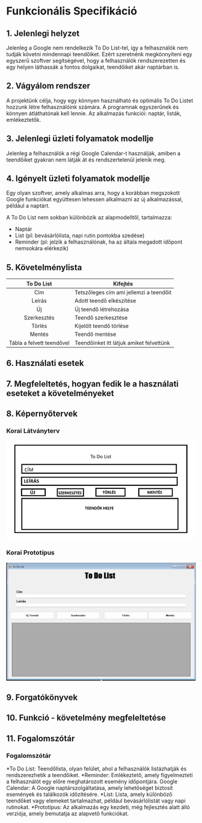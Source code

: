 # Funkcionális Specifikáció
## 1. Jelenlegi helyzet

Jelenleg a Google nem rendelkezik To Do List-tel, így a felhasználók nem tudják követni mindennapi teendőiket. Ezért szeretnénk megkönnyíteni egy egyszerű szoftver segítségével, hogy a felhasználók rendszerezetten és egy helyen láthassák a fontos dolgaikat, teendőiket akár naptárban is.

## 2. Vágyálom rendszer

A projektünk célja, hogy egy könnyen használható és optimális To Do Listet hozzunk létre felhasználóink számára. A programnak egyszerűnek és könnyen átláthatónak kell lennie. Az alkalmazás funkciói: naptár, listák, emlékeztetők.

## 3. Jelenlegi üzleti folyamatok modellje

Jelenleg a felhasználók a régi Google Calendar-t használják, amiben a teendőiket gyakran nem látják át és rendszertelenül jelenik meg.

## 4. Igényelt üzleti folyamatok modellje

Egy olyan szoftver, amely alkalmas arra, hogy a korábban megszokott Google funkciókat együttesen lehessen alkalmazni az új alkalmazással, például a naptárt.

A To Do List nem sokban különbözik az alapmodelltől, tartalmazza:

- Naptár
- List (pl: bevásárlólista, napi rutin pontokba szedése)
- Reminder (pl: jelzik a felhasználónak, ha az általa megadott időpont nemsokára elérkezik)

## 5. Követelménylista

| To Do List | Kifejtés |
| :---: | --- |
| Cím | Tetszőleges cím ami jellemzi a teendőit|
| Leírás | Adott teendő elkészítése |
| Új | Új teendő létrehozása|
|Szerkesztés | Teendő szerkesztése|
|Törlés | Kijelölt teendő törlése|
|Mentés | Teendő mentése|
| Tábla a felvett teendővel | Teendőinket itt látjuk amiket felvettünk |

## 6. Használati esetek

## 7. Megfeleltetés, hogyan fedik le a használati eseteket a követelményeket

## 8. Képernyőtervek

### Korai Látványterv
![korai_látványterv](../Docs/Img/TODOLIST.png)

### Korai Prototípus
![prototípus](../Docs/Img/TODOLISTBeta.png)

## 9. Forgatókönyvek

## 10. Funkció - követelmény megfeleltetése

## 11. Fogalomszótár

### Fogalomszótár

*To Do List: Teendőlista, olyan felület, ahol a felhasználók listázhatják és rendszerezhetik a teendőiket.
*Reminder: Emlékeztető, amely figyelmezteti a felhasználót egy előre meghatározott esemény időpontjára.
Google Calendar: A Google naptárszolgáltatása, amely lehetőséget biztosít események és találkozók időzítésére.
*List: Lista, amely különböző teendőket vagy elemeket tartalmazhat, például bevásárlólistát vagy napi rutinokat.
*Prototípus: Az alkalmazás egy kezdeti, még fejlesztés alatt álló verziója, amely bemutatja az alapvető funkciókat.
